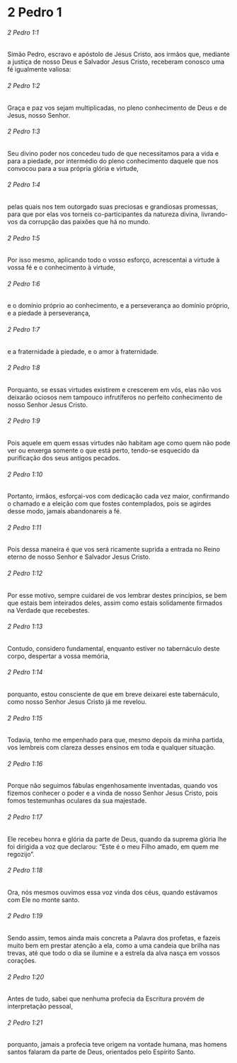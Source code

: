 # 2 Pedro 1

###### 2 Pedro 1:1

Simão Pedro, escravo e apóstolo de Jesus Cristo, aos irmãos que, mediante a justiça de nosso Deus e Salvador Jesus Cristo, receberam conosco uma fé igualmente valiosa:

###### 2 Pedro 1:2

Graça e paz vos sejam multiplicadas, no pleno conhecimento de Deus e de Jesus, nosso Senhor.

###### 2 Pedro 1:3

Seu divino poder nos concedeu tudo de que necessitamos para a vida e para a piedade, por intermédio do pleno conhecimento daquele que nos convocou para a sua própria glória e virtude,

###### 2 Pedro 1:4

pelas quais nos tem outorgado suas preciosas e grandiosas promessas, para que por elas vos torneis co-participantes da natureza divina, livrando-vos da corrupção das paixões que há no mundo.

###### 2 Pedro 1:5

Por isso mesmo, aplicando todo o vosso esforço, acrescentai a virtude à vossa fé e o conhecimento à virtude,

###### 2 Pedro 1:6

e o domínio próprio ao conhecimento, e a perseverança ao domínio próprio, e a piedade à perseverança,

###### 2 Pedro 1:7

e a fraternidade à piedade, e o amor à fraternidade.

###### 2 Pedro 1:8

Porquanto, se essas virtudes existirem e crescerem em vós, elas não vos deixarão ociosos nem tampouco infrutíferos no perfeito conhecimento de nosso Senhor Jesus Cristo.

###### 2 Pedro 1:9

Pois aquele em quem essas virtudes não habitam age como quem não pode ver ou enxerga somente o que está perto, tendo-se esquecido da purificação dos seus antigos pecados.

###### 2 Pedro 1:10

Portanto, irmãos, esforçai-vos com dedicação cada vez maior, confirmando o chamado e a eleição com que fostes contemplados, pois se agirdes desse modo, jamais abandonareis a fé.

###### 2 Pedro 1:11

Pois dessa maneira é que vos será ricamente suprida a entrada no Reino eterno de nosso Senhor e Salvador Jesus Cristo.

###### 2 Pedro 1:12

Por esse motivo, sempre cuidarei de vos lembrar destes princípios, se bem que estais bem inteirados deles, assim como estais solidamente firmados na Verdade que recebestes.

###### 2 Pedro 1:13

Contudo, considero fundamental, enquanto estiver no tabernáculo deste corpo, despertar a vossa memória,

###### 2 Pedro 1:14

porquanto, estou consciente de que em breve deixarei este tabernáculo, como nosso Senhor Jesus Cristo já me revelou.

###### 2 Pedro 1:15

Todavia, tenho me empenhado para que, mesmo depois da minha partida, vos lembreis com clareza desses ensinos em toda e qualquer situação.

###### 2 Pedro 1:16

Porque não seguimos fábulas engenhosamente inventadas, quando vos fizemos conhecer o poder e a vinda de nosso Senhor Jesus Cristo, pois fomos testemunhas oculares da sua majestade.

###### 2 Pedro 1:17

Ele recebeu honra e glória da parte de Deus, quando da suprema glória lhe foi dirigida a voz que declarou: “Este é o meu Filho amado, em quem me regozijo”.

###### 2 Pedro 1:18

Ora, nós mesmos ouvimos essa voz vinda dos céus, quando estávamos com Ele no monte santo.

###### 2 Pedro 1:19

Sendo assim, temos ainda mais concreta a Palavra dos profetas, e fazeis muito bem em prestar atenção a ela, como a uma candeia que brilha nas trevas, até que todo o dia se ilumine e a estrela da alva nasça em vossos corações.

###### 2 Pedro 1:20

Antes de tudo, sabei que nenhuma profecia da Escritura provém de interpretação pessoal,

###### 2 Pedro 1:21

porquanto, jamais a profecia teve origem na vontade humana, mas homens santos falaram da parte de Deus, orientados pelo Espírito Santo.

